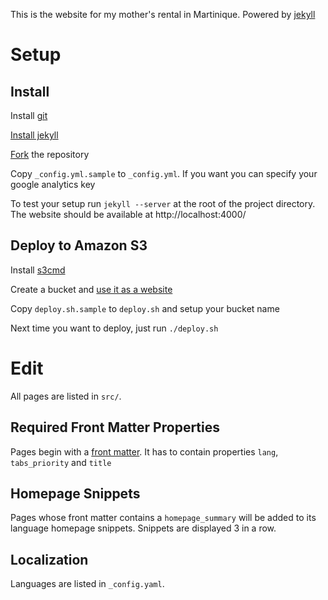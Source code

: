 This is the website for my mother's rental in Martinique.
Powered by [jekyll](http://jekyllrb.com/)

Setup
=====

Install
-------
Install [git](http://git-scm.org)

[Install jekyll](https://github.com/mojombo/jekyll/wiki/Install)

[Fork](https://help.github.com/articles/fork-a-repo) the repository

Copy `_config.yml.sample` to `_config.yml`. If you want you can specify your google analytics key

To test your setup run `jekyll --server` at the root of the project directory. The website should be available at http://localhost:4000/

Deploy to Amazon S3
---------
Install [s3cmd](http://s3tools.org/download)

Create a bucket and [use it as a website](http://docs.amazonwebservices.com/AmazonS3/latest/dev/WebsiteHosting.html)

Copy `deploy.sh.sample` to `deploy.sh` and setup your bucket name

Next time you want to deploy, just run `./deploy.sh`

Edit
====

All pages are listed in `src/`.

Required Front Matter Properties
--------------------------------
Pages begin with a [front matter](https://github.com/mojombo/jekyll/wiki/YAML-Front-Matter). It has to contain properties `lang`, `tabs_priority` and `title`

Homepage Snippets
-----------------
Pages whose front matter contains a `homepage_summary` will be added to its language homepage snippets. Snippets are displayed 3 in a row.

Localization
------------
Languages are listed in `_config.yaml`.

